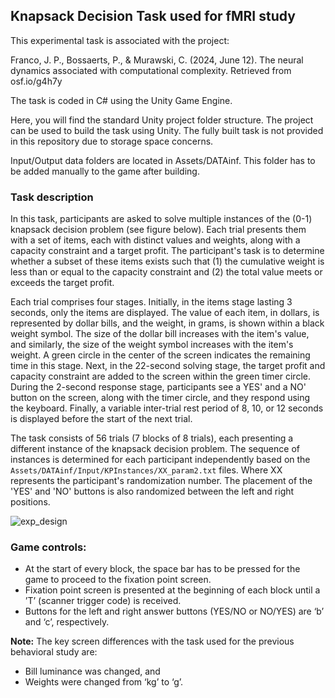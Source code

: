 ## Knapsack Decision Task used for fMRI study

This experimental task is associated with the project:

Franco, J. P., Bossaerts, P., & Murawski, C. (2024, June 12). The neural dynamics associated with computational complexity. Retrieved from osf.io/g4h7y

The task is coded in C# using the Unity Game Engine. 

Here, you will find the standard Unity project folder structure. The project can be used to build the task using Unity. The fully built task is not provided in this repository due to storage space concerns. 

Input/Output data folders are located in Assets/DATAinf. This folder has to be added manually to the game after building.

### Task description

In this task, participants are asked to solve multiple instances of the (0-1) knapsack decision problem (see figure below). Each trial presents them with a set of items, each with distinct values and weights, along with a capacity constraint and a target profit. The participant's task is to determine whether a subset of these items exists such that (1) the cumulative weight is less than or equal to the capacity constraint and (2) the total value meets or exceeds the target profit.

Each trial comprises four stages. Initially, in the items stage lasting 3 seconds, only the items are displayed. The value of each item, in dollars, is represented by dollar bills, and the weight, in grams, is shown within a black weight symbol. The size of the dollar bill increases with the item's value, and similarly, the size of the weight symbol increases with the item's weight. A green circle in the center of the screen indicates the remaining time in this stage. Next, in the 22-second solving stage, the target profit and capacity constraint are added to the screen within the green timer circle. During the 2-second response stage, participants see a YES' and a NO' button on the screen, along with the timer circle, and they respond using the keyboard. Finally, a variable inter-trial rest period of 8, 10, or 12 seconds is displayed before the start of the next trial.

The task consists of 56 trials (7 blocks of 8 trials), each presenting a different instance of the knapsack decision problem. The sequence of instances is determined for each participant independently based on the `Assets/DATAinf/Input/KPInstances/XX_param2.txt` files. Where XX represents the participant's randomization number. The placement of the 'YES' and 'NO' buttons is also randomized between the left and right positions.

![exp_design](https://github.com/jpfranco123/KS-Decision-T2/assets/26372744/77f7302c-9658-4f01-8a5c-a52c91131459)

### Game controls:
- At the start of every block, the space bar has to be pressed for the game to proceed to the fixation point screen.
- Fixation point screen is presented at the beginning of each block until a ’T’ (scanner trigger code) is received.
- Buttons for the left and right answer buttons (YES/NO or NO/YES) are ‘b’ and ‘c’, respectively.

**Note:**
The key screen differences with the task used for the previous behavioral study are:
- Bill luminance was changed, and
- Weights were changed from ‘kg’ to ‘g’.
